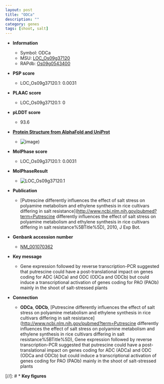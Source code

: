 ```yaml
---
layout: post
title: "ODCa"
description: ""
category: genes
tags: [shoot, salt]
---
```


* **Information**  
    + Symbol: ODCa  
    + MSU: [LOC_Os09g37120](http://rice.plantbiology.msu.edu/cgi-bin/ORF_infopage.cgi?orf=LOC_Os09g37120)  
    + RAPdb: [Os09g0543400](http://rapdb.dna.affrc.go.jp/viewer/gbrowse_details/irgsp1?name=Os09g0543400)  

* **PSP score**  
    + LOC_Os09g37120.1: 0.0031 

* **PLAAC score**  
    + LOC_Os09g37120.1: 0 

* **pLDDT score**
    + 93.6

* **[Protein Structure from AlphaFold and UniProt](https://www.uniprot.org/uniprotkb/Q0IZX4/entry#structure)**
    + ![image](https://ricepsp.github.io/images/Q0/AF-Q0IZX4-F1.png))

* **MolPhase score**
    + LOC_Os09g37120.1: 0.0031

* **MolPhaseResult**
    + ![LOC_Os09g37120.1](https://ricepsp.github.io/pictures/LOC_Os09g/LOC_Os09g37120.1.png)

* **Publication**  
    + [Putrescine differently influences the effect of salt stress on polyamine metabolism and ethylene synthesis in rice cultivars differing in salt resistance](http://www.ncbi.nlm.nih.gov/pubmed?term=Putrescine differently influences the effect of salt stress on polyamine metabolism and ethylene synthesis in rice cultivars differing in salt resistance%5BTitle%5D), 2010, J Exp Bot.

* **Genbank accession number**  
    + [NM_001070362](http://www.ncbi.nlm.nih.gov/nuccore/NM_001070362)

* **Key message**  
    + Gene expression followed by reverse transcription-PCR suggested that putrescine could have a post-translational impact on genes coding for ADC (ADCa) and ODC (ODCa and ODCb) but could induce a transcriptional activation of genes coding for PAO (PAOb) mainly in the shoot of salt-stressed plants

* **Connection**  
    + __ODCa__, __ODCb__, [Putrescine differently influences the effect of salt stress on polyamine metabolism and ethylene synthesis in rice cultivars differing in salt resistance](http://www.ncbi.nlm.nih.gov/pubmed?term=Putrescine differently influences the effect of salt stress on polyamine metabolism and ethylene synthesis in rice cultivars differing in salt resistance%5BTitle%5D), Gene expression followed by reverse transcription-PCR suggested that putrescine could have a post-translational impact on genes coding for ADC (ADCa) and ODC (ODCa and ODCb) but could induce a transcriptional activation of genes coding for PAO (PAOb) mainly in the shoot of salt-stressed plants

[//]: # * **Key figures**  



